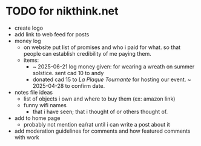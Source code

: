 # TODO for nikthink.net

- create logo
- add link to web feed for posts
- money log
    - on website put list of promises and who i paid for what. so that people can establish credibility of me paying them.
    - items:
        - ~ 2025-06-21 log money given: for wearing a wreath on summer solstice. sent cad 10 to andy
        - donated cad 15 to _La Plaque Tournante_ for hosting our event. ~ 2025-04-28 to confirm date.
- notes file ideas
    - list of objects i own and where to buy them (ex: amazon link)
    - funny wifi names
        - that i have seen; that i thought of or others thought of.
- add to home page
    - probably not mention ea/rat until i can write a post about it
- add moderation guidelines for comments and how featured comments with work

